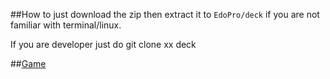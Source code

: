 ##How to
just download the zip then extract it to `EdoPro/deck` if you are not familiar with terminal/linux.

If you are developer just do git clone xx deck

##[Game](https://github.com/edo9300/edopro)
